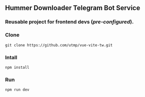 ## Hummer Downloader Telegram Bot Service
### Reusable project for frontend devs (***pre-configured***).

### Clone 
``` 
git clone https://github.com/utmp/vue-vite-tw.git
```
### Intall
```
npm install
```
### Run 
```
npm run dev
```